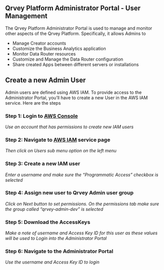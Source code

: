 ## Qrvey Platform Administrator Portal - User Management

The Qrvey Platform Administrator Portal is used to manage and monitor other aspects of the Qrvey Platform. Specifically, it allows Admins to



*   Manage Creator accounts
*   Customize the Business Analytics application
*   Monitor Data Router resources
*   Customize and Manage the Data Router configuration
*   Share created Apps between different servers or installations


## Create a new Admin User

Admin users are defined using AWS IAM. To provide access to the Administrator Portal, you’ll have to create a new User in the AWS IAM service. Here are the steps


### Step 1: Login to [AWS Console](https://aws.amazon.com/) 

_Use an account that has permissions to create new IAM users_


### Step 2: Navigate to [AWS IAM](https://console.aws.amazon.com/iam/home?#/home) service page

_Then click on Users sub menu option on the left menu_


### Step 3: Create a new IAM user

_Enter a username and make sure the “Programmatic Access” checkbox is selected_


### Step 4: Assign new user to Qrvey Admin user group

_Click on Next button to set permissions. On the permissions tab make sure the group called “qrvey-admin-dev” is selected_


### Step 5: Download the AccessKeys

_Make a note of username and Access Key ID for this user as these values will be used to Login into the Administrator Portal_


### Step 6: Navigate to the Administrator Portal

_Use the username and Access Key ID to login_